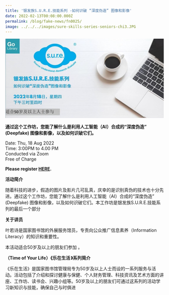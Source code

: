 ```yaml
---
title: '银发族S.U.R.E.技能系列 -如何识破 “深度伪造” 图像和影像'
date: 2022-02-13T00:08:00.000Z
permalink: /blog/fake-news/fn0025/
image: ../../../images/sure-skills-series-seniors-chi3.JPG
---
```


![](../../../images/sure-skills-series-seniors-chi3.JPG)

**通过这个工作坊，您能了解什么是利用人工智能（AI）合成的“深度伪造” (Deepfake) 图像和影像，以及如何识破它们。**

Date: Thu, 18 Aug 2022 <br>Time: 3:00PM to 4.00 PM<br>Conducted via Zoom<br>Free of Charge

**Please register [HERE](https://www.eventbrite.sg/e/sure-tickets-244288512517).**

**活动简介** 

随着科技的进步，假造的图片及影片几可乱真，庆幸的是识别真伪的技术也十分先进。通过这个工作坊，您能了解什么是利用人工智能（AI）合成的“深度伪造” (Deepfake) 图像和影像，以及如何识破它们。本工作坊是银发族S.U.R.E.技能系列的最后一个部分



**关于讲员** 

叶若诗是国家图书馆的外展服务馆员，专责向公众推广信息素养（Information Literacy）的知识和重要性。

本活动适合50岁及以上的朋友们参加 。

**（Time of Your Life）《乐在生活 》系列简介** 

《乐在生活》是国家图书馆管理局专为50岁及以上人士而设的一系列服务与活动。活动包括了介绍和探讨健康与保健、个人财务管理、科技资讯及艺术方面的讲座、工作坊、读书会、兴趣小组等。50岁及以上的朋友们可通过这系列的活动学习新知识与技能，确保自己与时俱进